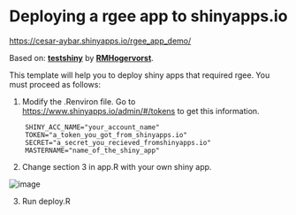 # Deploying a rgee app to shinyapps.io

https://cesar-aybar.shinyapps.io/rgee_app_demo/

Based on: [**testshiny**](https://github.com/RMHogervorst/testshiny) by [**RMHogervorst**](https://github.com/RMHogervorst).

This template will help you to deploy shiny apps that required rgee. You must proceed as follows:

1)  Modify the .Renviron file. Go to <https://www.shinyapps.io/admin/#/tokens> to get this information.

```
    SHINY_ACC_NAME="your_account_name"
    TOKEN="a_token_you_got_from_shinyapps.io"
    SECRET="a_secret_you_recieved_fromshinyapps.io"
    MASTERNAME="name_of_the_shiny_app"
```

2)  Change section 3 in app.R with your own shiny app.

![image](https://user-images.githubusercontent.com/16768318/146459136-bcf32237-6f79-4164-9cbf-77af2335c129.png)


3)  Run deploy.R
